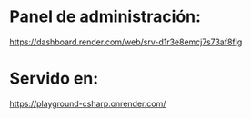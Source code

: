 ﻿# Panel de administración:
https://dashboard.render.com/web/srv-d1r3e8emcj7s73af8flg

# Servido en:
https://playground-csharp.onrender.com/